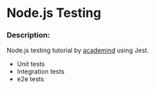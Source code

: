 # Node.js Testing

### Description:
Node.js testing tutorial by [academind](https://github.com/academind) using Jest.
- Unit tests
- Integration tests
- e2e tests